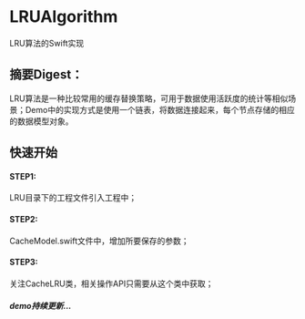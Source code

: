 # LRUAlgorithm
LRU算法的Swift实现

## 摘要Digest：
LRU算法是一种比较常用的缓存替换策略，可用于数据使用活跃度的统计等相似场景；Demo中的实现方式是使用一个链表，将数据连接起来，每个节点存储的相应的数据模型对象。

## 快速开始

#### STEP1:
LRU目录下的工程文件引入工程中；

#### STEP2:
CacheModel.swift文件中，增加所要保存的参数；

#### STEP3:
关注CacheLRU类，相关操作API只需要从这个类中获取；


##### demo持续更新...
